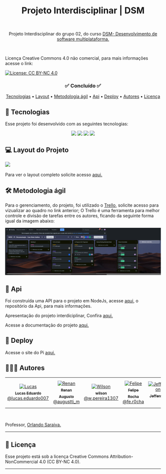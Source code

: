 
<h1 align="center"> Projeto Interdisciplinar | DSM</h1>
<p align="center">

  ![]()
  
</p>

<p align="center">
Projeto Interdisciplinar do grupo 02, do curso <a href="https://fatecararas.cps.sp.gov.br/tecnologia-em-desenvolvimento-de-softwares-multiplataforma/">DSM- Desenvolvimento de software multiplataforma.</a>

<p align="center">
  <!-- <img alt="License" src="https://img.shields.io/static/v1?label=license&message=MIT&color=49AA26&labelColor=000000"> -->
</p>
<br>

Licença Creative Commons 4.0 não comercial, para mais informações acesse o link:

[![License: CC BY-NC 4.0](https://img.shields.io/badge/License-CC_BY--NC_4.0-lightgrey.svg)](https://creativecommons.org/licenses/by-nc/4.0/)

<h3 align="center">✅ Concluído ✅</h3>

<!-- <p align="center">
 <a href="#-Projeto">Sobre o projeto</a> •
 <a href="#-tecnologias">Tecnologias</a> • 
 <a href="#-layout">Layout</a> • 
<a href="## 🛠 Métodologia ágil-( Scrum ) ">Métodologia ágil</a> •
<a href="#-Autores ">Autores</a> •
<a href="#-Deploy-do-projeto">Deploy</a> •
<a href="#Licença">Licença</a>
</p> -->

<p align="center">
 <a href="#-tecnologias">Tecnologias</a> • 
 <a href="#-layout-do-projeto">Layout</a> • 
 <a href="#-metodologia-ágil">Metodologia ágil</a> •
 <a href="#-Api ">Api</a> •
 <!-- <a href="#Acessibilidade">Acessibilidade</a> -->
 <a href="#-Deploy">Deploy</a> •
  <a href="#-autores">Autores</a> •
 <a href="#memo-licença">Licença</a>
 
</p>


## 🚀 Tecnologias


Esse projeto foi desenvolvido com as seguintes tecnologias:

<p align="center">
  <!-- <img src="https://img.shields.io/badge/JavaScript-323330?style=for-the-badge&logo=javascript&logoColor=F7DF1E"> -->
  <img src="https://img.shields.io/badge/JavaScript-F7DF1E?style=for-the-badge&logo=javascript&logoColor=black"/>
  <img src="https://img.shields.io/badge/Bootstrap-563D7C?style=for-the-badge&logo=bootstrap&logoColor=white"/>
  <img src="https://img.shields.io/badge/HTML5-E34F26?style=for-the-badge&logo=html5&logoColor=white"/>
  <img src="https://img.shields.io/badge/CSS3-1572B6?style=for-the-badge&logo=css3&logoColor=white"/>

</p>

## 💻 Layout do Projeto

![](/img/gif_apresentação.gif)

Para ver o layout completo solicite acesso [aqui.](https://www.figma.com/design/sIfEtyseMbpBPBKTnMTnAm/Casa-S%C3%B4nia-Fashion?node-id=0-88&t=xCCDPaCHfE8gytH9-1)


## 🛠 Metodologia ágil

Para o gerenciamento, do projeto, foi utilizado o [Trello](https://trello.com/invite/b/670a36ac9fdfb633bd12bc42/ATTIc0bd37a0dad55feb71e78e437d7367886CFD379C/fatec-pi-documentacao-casa-sonia-fashion), solicite acesso para vizualizar ao quadro no link anterior;  O Trello é uma ferramenta para melhor controle e divisão de tarefas entre os autores, ficando da seguinte forma igual da imagem abaixo:

![](img/trello.png)

## 🧩 Api 
Foi construída uma API para o projeto em NodeJs, acesse [aqui](https://github.com/Lucas-Ed/Backend_grupo02_pi), o repositório da Api, para mais informações.

<!-- ## 🤝🏼 Acessibilidade

![](/img/acessibilidade.mp4) -->

Apresentação do projeto interdiciplinar,
Confira [aqui.](https://lucas-ed.github.io/grupo-02_pi/#1)

Acesse a documentação do projeto [aqui.](https://github.com/Lucas-Ed/grupo-02_pi/blob/main/Documentação/PI%20-%20Documentação.pdf)

## 📲 Deploy

Acesse o site do Pi [aqui.](https://csfashion-pi.netlify.app)

## 👨🏼‍🎓 Autores
<table>
  <tr>
    <td align="center">
      <a href="https://github.com/Lucas-Ed">
        <img src="https://avatars.githubusercontent.com/u/30055762?v=4" width="100px;" alt="Lucas"/>
        <br />
        <sub>
          <b>Lucas Eduardo</b>
        </sub>
       </a>
       <br />
       <a href="https://www.instagram.com/lucas.eduardo007/" title="Instagram">@lucas.eduardo007</a> 
       <br />
    </td> 
    <td align="center">
      <a href="https://github.com/Marques894">
        <img src="https://avatars.githubusercontent.com/u/136036690?v=4" width="100px;" alt="Renan"/>
        <br />
        <sub>
          <b>Renan Augusto</b>
        </sub>
       </a>
       <br />
       <a href="https://www.instagram.com/augustti_m/" title="Instagram">@augustti_m</a>
       <br />
    </td>
     <td align="center">
      <a href="https://github.com/willsf2021">
        <img src="https://avatars.githubusercontent.com/u/178531137?v=4" width="100px;" alt="Wilson"/>
        <br />
        <sub>
          <b>wilson</b>
        </sub>
       </a>
       <br />
       <a href="https://www.instagram.com/w.pereira1307" title="instagram">@w.pereira1307</a>
       <br />
    </td>
     <td align="center">
      <a href="https://github.com/FlpRocha236">
        <img src="https://avatars.githubusercontent.com/u/109861866?v=4" width="100px;" alt="Felipe"/>
        <br />
        <sub>
          <b>Felipe Rocha</b>
        </sub>
       </a>
       <br />
       <a href="https://www.instagram.com/fe.r0cha" title="instagram">@fe.r0cha</a>
       <br />
    </td>
    <td align="center">
      <a href="https://github.com/Jefferson434 ">
        <img src="https://avatars.githubusercontent.com/u/179768830?v=4" width="100px;" alt="Jefferson"/>
        <br />
        <sub>
          <b>Jefferson</b>
        </sub>
       </a>
       <br />
       <a href="https://www.instagram.com" title="instagram"></a>
       <br />
    </td>
     <td align="center">
      <a href="https://github.com/BFerreiraCardoso">
        <img src="https://avatars.githubusercontent.com/u/178849487?v=4" width="100px;" alt="Bruna"/>
        <br />
        <sub>
          <b>Bruna Ferreira</b>
        </sub>
       </a>
       <br />
       <a href="https://www.instagram.com" title="instagram"></a>
       <br />
    </td>
  </tr>
  </table>
  <br>

Professor, <a href="https://github.com/orlandosaraivajr">Orlando Saraiva.</a>

  ---
## :memo: Licença

Esse projeto está sob a licença Creative Commons Attribution-NonCommercial 4.0 (CC BY-NC 4.0).

---
